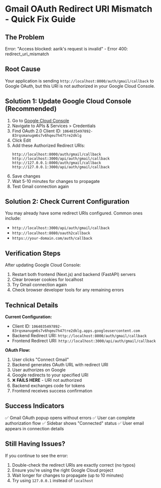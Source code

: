 # Gmail OAuth Redirect URI Mismatch - Quick Fix Guide

## The Problem
Error: "Access blocked: aarik's request is invalid" - Error 400: redirect_uri_mismatch

## Root Cause
Your application is sending `http://localhost:8000/auth/gmail/callback` to Google OAuth, but this URI is not authorized in your Google Cloud Console.

## Solution 1: Update Google Cloud Console (Recommended)

1. Go to [Google Cloud Console](https://console.cloud.google.com/)
2. Navigate to APIs & Services > Credentials  
3. Find OAuth 2.0 Client ID: `1064035497892-83rqsmanugm6s7v6hqeu7h47tre2dklg`
4. Click Edit
5. Add these Authorized Redirect URIs:
   ```
   http://localhost:8000/auth/gmail/callback
   http://localhost:3000/api/auth/gmail/callback
   http://127.0.0.1:8000/auth/gmail/callback
   http://127.0.0.1:3000/api/auth/gmail/callback
   ```
6. Save changes
7. Wait 5-10 minutes for changes to propagate
8. Test Gmail connection again

## Solution 2: Check Current Configuration

You may already have some redirect URIs configured. Common ones include:
- `http://localhost:3000/api/auth/gmail/callback`
- `http://localhost:8080/oauth2callback`
- `https://your-domain.com/auth/callback`

## Verification Steps

After updating Google Cloud Console:
1. Restart both frontend (Next.js) and backend (FastAPI) servers
2. Clear browser cookies for localhost
3. Try Gmail connection again
4. Check browser developer tools for any remaining errors

## Technical Details

**Current Configuration:**
- Client ID: `1064035497892-83rqsmanugm6s7v6hqeu7h47tre2dklg.apps.googleusercontent.com`
- Backend Redirect URI: `http://localhost:8000/auth/gmail/callback`
- Frontend Redirect URI: `http://localhost:3000/api/auth/gmail/callback`

**OAuth Flow:**
1. User clicks "Connect Gmail"
2. Backend generates OAuth URL with redirect URI
3. User authorizes on Google
4. Google redirects to your specified URI
5. ❌ **FAILS HERE** - URI not authorized
6. Backend exchanges code for tokens
7. Frontend receives success confirmation

## Success Indicators

✅ Gmail OAuth popup opens without errors
✅ User can complete authorization flow
✅ Sidebar shows "Connected" status
✅ User email appears in connection details

## Still Having Issues?

If you continue to see the error:
1. Double-check the redirect URIs are exactly correct (no typos)
2. Ensure you're using the right Google Cloud project
3. Wait longer for changes to propagate (up to 10 minutes)
4. Try using `127.0.0.1` instead of `localhost`